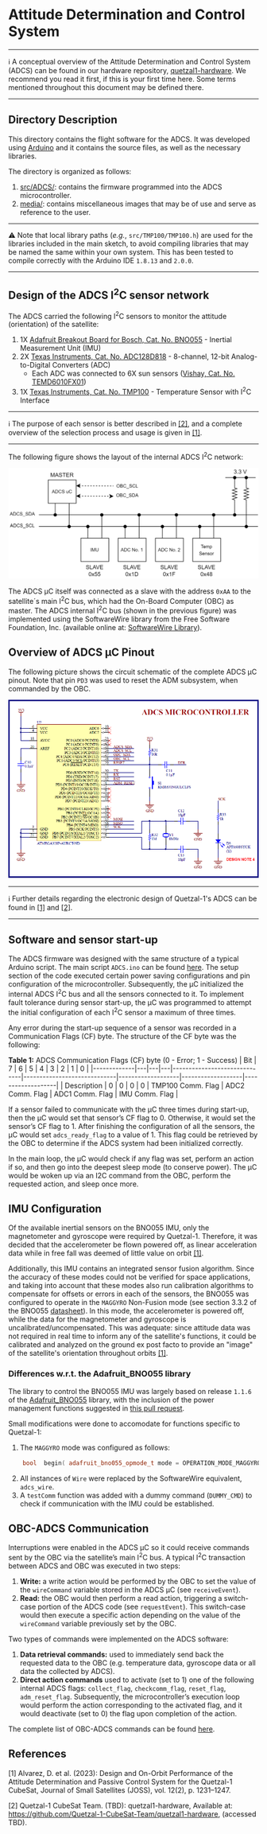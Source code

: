 # Attitude Determination and Control System

---
:information_source: A conceptual overview of the Attitude Determination and Control System (ADCS) can be found in our hardware repository, [quetzal1-hardware](https://github.com/Quetzal-1-CubeSat-Team/quetzal1-hardware/tree/master/ADCS). We recommend you read it first, if this is your first time here. Some terms mentioned throughout this document may be defined there.

---

## Directory Description

This directory contains the flight software for the ADCS. It was developed using [Arduino](https://www.arduino.cc/) and it contains the source files, as well as the necessary libraries.

The directory is organized as follows:

1. [src/ADCS/](./src/ADCS/): contains the firmware programmed into the ADCS microcontroller.
3. [media/](./media/): contains miscellaneous images that may be of use and serve as reference to the user.

---
:warning: Note that local library paths (*e.g.*, `src/TMP100/TMP100.h`) are used for the libraries included in the main sketch, to avoid compiling libraries that may be named the same within your own system. This has been tested to compile correctly with the Arduino IDE `1.8.13` and `2.0.0`.

---

## Design of the ADCS I<sup>2</sup>C sensor network

The ADCS carried the following I<sup>2</sup>C sensors to monitor the attitude (orientation) of the satellite:

1. 1X [Adafruit Breakout Board for Bosch, Cat. No. BNO055](https://learn.adafruit.com/adafruit-bno055-absolute-orientation-sensor) - Inertial Measurement Unit (IMU)
2. 2X [Texas Instruments, Cat. No. ADC128D818](https://www.ti.com/product/ADC128D818) - 8-channel, 12-bit Analog-to-Digital Converters (ADC)
    * Each ADC was connected to 6X sun sensors ([Vishay, Cat. No. TEMD6010FX01](https://www.vishay.com/en/product/81308/))
3. 1X [Texas Instruments, Cat. No. TMP100](https://www.ti.com/product/TMP100) - Temperature Sensor with I<sup>2</sup>C Interface

---
:information_source: The purpose of each sensor is better described in [[2]](#user-content-references), and a complete overview of the selection process and usage is given in [[1]](#user-content-references).

---

The following figure shows the layout of the internal ADCS I<sup>2</sup>C network:

![adcs-network](./media/adcs_network.png?raw=true "ADCS Sensor Network")

The ADCS &mu;C itself was connected as a slave with the address `0xAA` to the satellite´s main I<sup>2</sup>C bus, which had the On-Board Computer (OBC) as master. The ADCS internal I<sup>2</sup>C bus (shown in the previous figure) was implemented using the SoftwareWire library from the Free Software Foundation, Inc. (available online at: [SoftwareWire Library](https://github.com/Testato/SoftwareWire)).

## Overview of ADCS &mu;C Pinout

The following picture shows the circuit schematic of the complete ADCS &mu;C pinout. Note that pin `PD3` was used to reset the ADM subsystem, when commanded by the OBC.

![adcs-pinout](./media/adcs_pinout.png?raw=true "ADCS Pinout")


---
:information_source: Further details regarding the electronic design of Quetzal-1's ADCS can be found in [[1]](#user-content-references) and [[2]](#user-content-references).

---

## Software and sensor start-up

The ADCS firmware was designed with the same structure of a typical Arduino script. The main script `ADCS.ino` can be found [here](./src/ADCS/ADCS.ino). The setup section of the code executed certain power saving configurations and pin configuration of the microcontroller. Subsequently, the &mu;C initialized the internal ADCS I<sup>2</sup>C bus and all the sensors connected to it. To implement fault tolerance during sensor start-up, the µC was programmed to attempt the initial configuration of each I<sup>2</sup>C sensor a maximum of three times.

Any error during the start-up sequence of a sensor was recorded in a Communication Flags (CF) byte. The structure of the CF byte was the following:

__Table 1:__ ADCS Communication Flags (CF) byte (0 - Error; 1 - Success)
| Bit         | 7 | 6 | 5 | 4                            | 3                           | 2                 | 1                 | 0                 |
|-------------|---|---|---|------------------------------|-----------------------------|-------------------|-------------------|-------------------|
| Description | 0 | 0 | 0 | 0 | TMP100 Comm. Flag | ADC2 Comm. Flag | ADC1 Comm. Flag | IMU Comm. Flag |

If a sensor failed to communicate with the &mu;C three times during start-up, then the &mu;C would set that sensor’s CF flag to 0. Otherwise, it would set the sensor’s CF flag to 1. After finishing the configuration of all the sensors, the &mu;C would set `adcs_ready_flag` to a value of 1. This flag could be retrieved by the OBC to determine if the ADCS system had been initialized correctly.

In the main loop, the &mu;C would check if any flag was set, perform an action if so, and then go into the deepest sleep mode (to conserve power). The &mu;C would be woken up via an I2C command from the OBC, perform the requested action, and sleep once more.

## IMU Configuration

Of the available inertial sensors on the BNO055 IMU, only the magnetometer and gyroscope were required by Quetzal-1. Therefore, it was decided that the accelerometer be flown powered off, as linear acceleration data while in free fall was deemed of little value on orbit [[1]](#user-content-references). 

Additionally, this IMU contains an integrated sensor fusion algorithm. Since the accuracy of these modes could not be verified for space applications, and taking into account that these modes also run calibration algorithms to compensate for offsets or errors in each of the sensors, the BNO055 was configured to operate in the `MAGGYRO` Non-Fusion mode (see section 3.3.2 of the BNO055 [datasheet](https://cdn-shop.adafruit.com/datasheets/BST_BNO055_DS000_12.pdf)). In this mode, the accelerometer is powered off, while the data for the magnetometer and gyroscope is uncalibrated/uncompensated. This was adequate: since attitude data was not required in real time to inform any of the satellite's functions, it could be calibrated and analyzed on the ground ex post facto to provide an "image" of the satellite's orientation throughout orbits [[1]](#user-content-references).

### Differences w.r.t. the Adafruit_BNO055 library

The library to control the BNO055 IMU was largely based on release `1.1.6` of the [Adafruit_BNO055](https://github.com/adafruit/Adafruit_BNO055) library, with the inclusion of the power management functions suggested in [this pull request](https://github.com/adafruit/Adafruit_BNO055/pull/57).

Small modifications were done to accomodate for functions specific to Quetzal-1:

1. The `MAGGYRO` mode was configured as follows:

```c++
    bool  begin( adafruit_bno055_opmode_t mode = OPERATION_MODE_MAGGYRO );

```

2. All instances of `Wire` were replaced by the SoftwareWire equivalent, `adcs_wire`.
3. A `testComm` function was added with a dummy command (`DUMMY_CMD`) to check if communication with the IMU could be established.

## OBC-ADCS Communication

Interruptions were enabled in the ADCS &mu;C so it could receive commands sent by the OBC via the satellite’s main I<sup>2</sup>C bus. A typical I<sup>2</sup>C transaction between ADCS and OBC was executed in two steps: 

1. __Write:__  a write action would be performed by the OBC to set the value of the `wireCommand` variable stored in the ADCS &mu;C (see `receiveEvent`).
2. __Read:__ the OBC would then perform a read action, triggering a switch-case portion of the ADCS code (see `requestEvent`). This switch-case would then execute a specific action depending on the value of the `wireCommand` variable previously set by the OBC.

Two types of commands were implemented on the ADCS software: 

1. __Data retrieval commands:__ used to immediately send back the requested data to the OBC (e.g. temperature data, gyroscope data or all data the collected by ADCS). 
2. __Direct action commands__ used to activate (set to 1) one of the following internal ADCS flags: `collect_flag`, `checkcomm_flag`, `reset_flag`, `adm_reset_flag`. Subsequently, the microcontroller’s execution loop would perform the action corresponding to the activated flag, and it would deactivate (set to 0) the flag upon completion of the action.

The complete list of OBC-ADCS commands can be found [here](./src/ADCS/ADCS.h).

## References

[1] Alvarez, D. et al. (2023): Design and On-Orbit Performance of the Attitude Determination and Passive Control System for the Quetzal-1 CubeSat, Journal of Small Satellites (JOSS), vol. 12(2), p. 1231–1247.

[2] Quetzal-1 CubeSat Team. (TBD): quetzal1-hardware, Available at: https://github.com/Quetzal-1-CubeSat-Team/quetzal1-hardware, (accessed TBD).